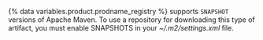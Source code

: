 {% data variables.product.prodname_registry %} supports `SNAPSHOT` versions of Apache Maven.  To use a repository for downloading this type of artifact, you must enable SNAPSHOTS in your  *~/.m2/settings.xml* file.
